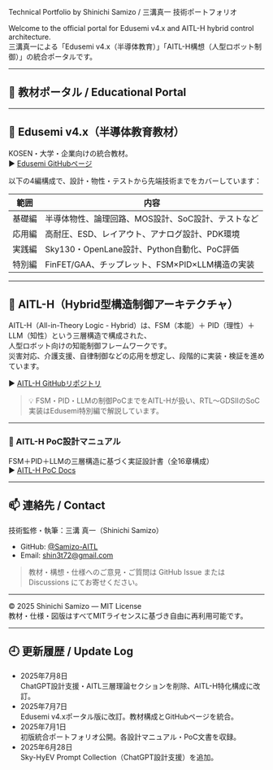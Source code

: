 Technical Portfolio by Shinichi Samizo / 三溝真一 技術ポートフォリオ

Welcome to the official portal for Edusemi v4.x and AITL-H hybrid control architecture.  
三溝真一による「Edusemi v4.x（半導体教育）」「AITL-H構想（人型ロボット制御）」の統合ポータルです。

---

## 🔗 教材ポータル / Educational Portal

---

## 📘 Edusemi v4.x（半導体教育教材）

KOSEN・大学・企業向けの統合教材。  
▶︎ [Edusemi GitHubページ](https://github.com/Samizo-AITL/Edusemi-v4x)

以下の4編構成で、設計・物性・テストから先端技術までをカバーしています：

| 範囲 | 内容 |
|------|------|
| 基礎編 | 半導体物性、論理回路、MOS設計、SoC設計、テストなど |
| 応用編 | 高耐圧、ESD、レイアウト、アナログ設計、PDK環境 |
| 実践編 | Sky130・OpenLane設計、Python自動化、PoC評価 |
| 特別編 | FinFET/GAA、チップレット、FSM×PID×LLM構造の実装 |

---

## 🤖 AITL-H（Hybrid型構造制御アーキテクチャ）

AITL-H（All-in-Theory Logic - Hybrid）は、FSM（本能）＋ PID（理性）＋ LLM（知性）という三層構造で構成された、  
人型ロボット向けの知能制御フレームワークです。  
災害対応、介護支援、自律制御などの応用を想定し、段階的に実装・検証を進めています。

▶︎ [AITL-H GitHubリポジトリ](https://github.com/Samizo-AITL/AITL-H)

> 💡 FSM・PID・LLMの制御PoCまでをAITL-Hが扱い、RTL〜GDSIIのSoC実装はEdusemi特別編で解説しています。

---

### 📘 AITL-H PoC設計マニュアル

FSM＋PID＋LLMの三層構造に基づく実証設計書（全16章構成）  
▶︎ [AITL-H PoC Docs](https://samizo-aitl.github.io/AITL-H/docs/)

---

## 📫 連絡先 / Contact

技術監修・執筆：三溝 真一（Shinichi Samizo）

- GitHub: [@Samizo-AITL](https://github.com/Samizo-AITL)
- Email: shin3t72@gmail.com

> 教材・構想・仕様へのご意見・ご質問は GitHub Issue または Discussions にてお寄せください。

---

© 2025 Shinichi Samizo — MIT License  
教材・仕様・図版はすべてMITライセンスに基づき自由に再利用可能です。

---

## 🕘 更新履歴 / Update Log

- 2025年7月8日  
  ChatGPT設計支援・AITL三層理論セクションを削除、AITL-H特化構成に改訂。
- 2025年7月7日  
  Edusemi v4.xポータル版に改訂。教材構成とGitHubページを統合。
- 2025年7月1日  
  初版統合ポートフォリオ公開。各設計マニュアル・PoC文書を収録。
- 2025年6月28日  
  Sky-HyEV Prompt Collection（ChatGPT設計支援）を追加。
